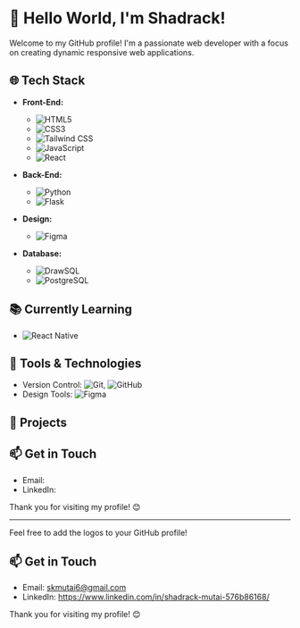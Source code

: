 # 👋 Hello World, I'm Shadrack!

Welcome to my GitHub profile! I'm a passionate web developer with a focus on creating dynamic responsive web applications.

## 🌐 Tech Stack

- **Front-End:**
  - ![HTML5](https://upload.wikimedia.org/wikipedia/commons/4/48/HTML5_logo_and_wordmark.svg)
  - ![CSS3](https://upload.wikimedia.org/wikipedia/commons/d/d5/CSS3_logo_and_wordmark.svg)
  - ![Tailwind CSS](https://tailwindcss.com/_next/image?url=%2Fimg%2/logo.svg&w=96&q=75)
  - ![JavaScript](https://upload.wikimedia.org/wikipedia/commons/9/99/JavaScript-logo.png)
  - ![React](https://upload.wikimedia.org/wikipedia/commons/a/a7/React-icon.svg)

- **Back-End:**
  - ![Python](https://upload.wikimedia.org/wikipedia/commons/c/c3/Python-logo-notext.svg)
  - ![Flask](https://flask.palletsprojects.com/en/2.2.x/_static/flask-icon.png)

- **Design:**
  - ![Figma](https://www.figma.com/favicon.ico)

- **Database:**
  - ![DrawSQL](https://drawsql.app/favicon.ico)
  - ![PostgreSQL](https://www.postgresql.org/media/img/press/pglogosmall.png)

## 📚 Currently Learning

- ![React Native](https://reactnative.dev/img/header_logo.svg)

## 🔧 Tools & Technologies

- Version Control: ![Git](https://git-scm.com/images/logos/2.0/logo@2x.png), ![GitHub](https://github.githubassets.com/images/modules/logos_page/GitHub-Mark.png)
- Design Tools: ![Figma](https://www.figma.com/favicon.ico)

## 🌟 Projects

## 📫 Get in Touch

- Email: 
- LinkedIn: 

Thank you for visiting my profile! 😊

---

Feel free to add the logos to your GitHub profile!

## 📫 Get in Touch

- Email: skmutai6@gmail.com
- LinkedIn: https://www.linkedin.com/in/shadrack-mutai-576b86168/

Thank you for visiting my profile! 😊
